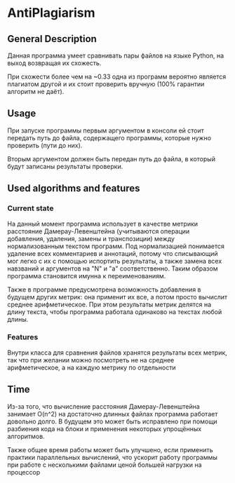 # AntiPlagiarism

## General Description

Данная программа умеет сравнивать пары файлов на языке Python, на выход возвращая их схожесть.

При схожести более чем на ~0.33 одна из программ вероятно является плагиатом другой и их стоит проверить вручную (100% гарантии алгоритм не даёт).

## Usage

При запуске программы первым аргументом в консоли ей стоит передать путь до файла, содержащего программы, которые нужно проверить (пути до них).

Вторым аргументом должен быть передан путь до файла, в который будут записаны результаты проверки.

## Used algorithms and features

### Current state

На данный момент программа использует в качестве метрики расстояние Дамерау-Левенштейна (учитываются операции добавления, удаления, замены и транспозиции) между нормализованным текстом программ. Под нормализацией понимается удаление всех комментариев и аннотаций, потому что списывающий мог легко с их с помощью испортить результаты, а также замена всех навзваний и аргументов на "N" и "a" соответственно. Таким образом программа становится имунна к переименованиям.

Также в программе предусмотрена возможность добавления в будущем других метрик: она применит их все, а потом просто вычислит среднее арифметическое. При этом результаты метрик делятся на длину текста, чтобы программа работала одинаково на текстах любой длины.

### Features

Внутри класса для сравнения файлов хранятся результаты всех метрик, так что при желании можно посмотреть не на среднее арифметическое, а на каждую метрику по отдельности

## Time

Из-за того, что вычисление расстояния Дамерау-Левенштейна занимает O(n^2) на достаточно длинных файлах программа работает довольно долго. В будущем это может быть исправлено при помощи разбиения кода на блоки и применения некоторых упрощённых алгоритмов.

Также общее время работы может быть улучшено, если применить практики параллельных вычислений, что ускорит работу программы при работе с несколькими файлами ценой большей нагрузки на процессор
